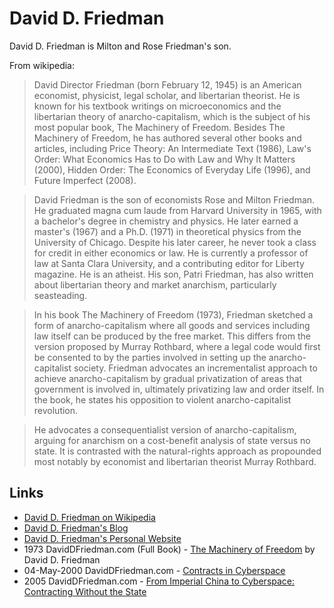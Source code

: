 
# David D. Friedman

David D. Friedman is Milton and Rose Friedman's son.

From wikipedia:

> David Director Friedman (born February 12, 1945) is an American economist, physicist, legal scholar, and libertarian theorist. He is known for his textbook writings on microeconomics and the libertarian theory of anarcho-capitalism, which is the subject of his most popular book, The Machinery of Freedom. Besides The Machinery of Freedom, he has authored several other books and articles, including Price Theory: An Intermediate Text (1986), Law's Order: What Economics Has to Do with Law and Why It Matters (2000), Hidden Order: The Economics of Everyday Life (1996), and Future Imperfect (2008).

> David Friedman is the son of economists Rose and Milton Friedman. He graduated magna cum laude from Harvard University in 1965, with a bachelor's degree in chemistry and physics. He later earned a master's (1967) and a Ph.D. (1971) in theoretical physics from the University of Chicago. Despite his later career, he never took a class for credit in either economics or law. He is currently a professor of law at Santa Clara University, and a contributing editor for Liberty magazine. He is an atheist. His son, Patri Friedman, has also written about libertarian theory and market anarchism, particularly seasteading.

> In his book The Machinery of Freedom (1973), Friedman sketched a form of anarcho-capitalism where all goods and services including law itself can be produced by the free market. This differs from the version proposed by Murray Rothbard, where a legal code would first be consented to by the parties involved in setting up the anarcho-capitalist society. Friedman advocates an incrementalist approach to achieve anarcho-capitalism by gradual privatization of areas that government is involved in, ultimately privatizing law and order itself. In the book, he states his opposition to violent anarcho-capitalist revolution.

> He advocates a consequentialist version of anarcho-capitalism, arguing for anarchism on a cost-benefit analysis of state versus no state. It is contrasted with the natural-rights approach as propounded most notably by economist and libertarian theorist Murray Rothbard.

## Links

* [David D. Friedman on Wikipedia](https://en.wikipedia.org/wiki/David_D._Friedman)
* [David D. Friedman's Blog](http://daviddfriedman.blogspot.com/)
* [David D. Friedman's Personal Website](http://www.daviddfriedman.com/)
* 1973 DavidDFriedman.com (Full Book) - [The Machinery of Freedom](http://www.daviddfriedman.com/The_Machinery_of_Freedom_.pdf) by David D. Friedman
* 04-May-2000 DavidDFriedman.com - [Contracts in Cyberspace](http://www.daviddfriedman.com/Academic/contracts_in_%20cyberspace/contracts_in_cyberspace.htm)
* 2005 DavidDFriedman.com - [From Imperial China to Cyberspace: Contracting Without the State](http://www.daviddfriedman.com/Academic/Course_Pages/analytical_methods_08/china_to_cyberspace.htm)
